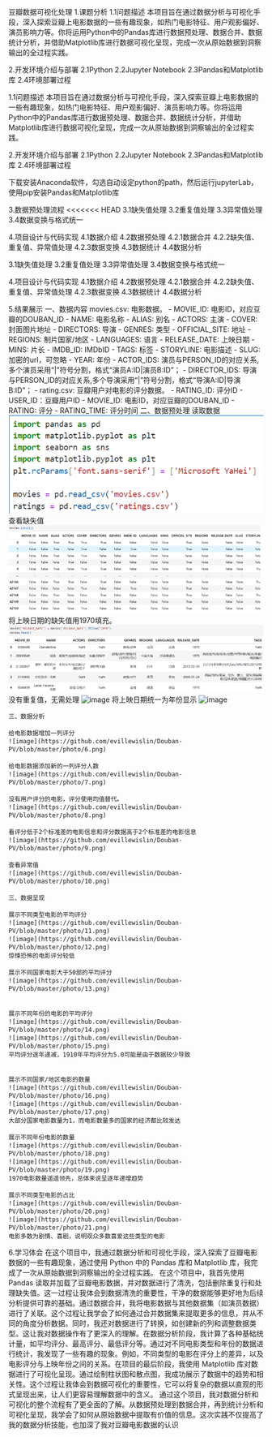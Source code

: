 豆瓣数据可视化处理
1.课题分析
    1.1问题描述
    本项目旨在通过数据分析与可视化手段，深入探索豆瓣上电影数据的一些有趣现象，如热门电影特征、用户观影偏好、演员影响力等。你将运用Python中的Pandas库进行数据预处理、数据合并、数据统计分析，并借助Matplotlib库进行数据可视化呈现，完成一次从原始数据到洞察输出的全过程实践。

2.开发环境介绍与部署
    2.1Python
    2.2Jupyter Notebook
    2.3Pandas和Matplotlib库
    2.4环境部署过程

  1.1问题描述
  本项目旨在通过数据分析与可视化手段，深入探索豆瓣上电影数据的一些有趣现象，如热门电影特征、用户观影偏好、演员影响力等。你将运用Python中的Pandas库进行数据预处理、数据合并、数据统计分析，并借助Matplotlib库进行数据可视化呈现，完成一次从原始数据到洞察输出的全过程实践。

2.开发环境介绍与部署
  2.1Python
  2.2Jupyter Notebook
  2.3Pandas和Matplotlib库
  2.4环境部署过程


下载安装Anaconda软件，勾选自动设定python的path，然后运行jupyterLab，使用pip安装Pandas和Matplotlib库

3.数据预处理流程
<<<<<<< HEAD
    3.1缺失值处理
    3.2重复值处理
    3.3异常值处理
    3.4数据变换与格式统一

4.项目设计与代码实现
    4.1数据介绍
    4.2数据预处理
    4.2.1数据合并
    4.2.2缺失值、重复值、异常值处理
    4.2.3数据变换
    4.3数据统计
    4.4数据分析

  3.1缺失值处理
  3.2重复值处理
  3.3异常值处理
  3.4数据变换与格式统一

4.项目设计与代码实现
  4.1数据介绍
  4.2数据预处理
  4.2.1数据合并
  4.2.2缺失值、重复值、异常值处理
  4.2.3数据变换
  4.3数据统计
  4.4数据分析

5.结果展示
    一、数据内容
    movies.csv: 电影数据。
    - MOVIE_ID: 电影ID，对应豆瓣的DOUBAN_ID
    - NAME: 电影名称
    - ALIAS: 别名
    - ACTORS: 主演
    - COVER: 封面图片地址
    - DIRECTORS: 导演
    - GENRES: 类型
    - OFFICIAL_SITE: 地址
    - REGIONS: 制片国家/地区
    - LANGUAGES: 语言
    - RELEASE_DATE: 上映日期
    - MINS: 片长
    - IMDB_ID: IMDbID
    - TAGS: 标签
    - STORYLINE: 电影描述
    - SLUG: 加密的url，可忽略
    - YEAR: 年份
    - ACTOR_IDS: 演员与PERSON_ID的对应关系,多个演员采用“\|”符号分割，格式“演员A:ID\|演员B:ID”；
    - DIRECTOR_IDS: 导演与PERSON_ID的对应关系,多个导演采用“\|”符号分割，格式“导演A:ID\|导演B:ID”；
    - rating.csv: 豆瓣用户对电影的评分数据。
    - RATING_ID: 评分ID
    - USER_ID：豆瓣用户ID
    - MOVIE_ID: 电影ID，对应豆瓣的DOUBAN_ID
    - RATING: 评分
    - RATING_TIME: 评分时间
    二、数据预处理
    读取数据
    ![image](https://github.com/evillewislin/Douban-PV/blob/master/photo/1.png)
    查看缺失值
    ![image](https://github.com/evillewislin/Douban-PV/blob/master/photo/2.png)
    将上映日期的缺失值用1970填充。
    ![image](https://github.com/evillewislin/Douban-PV/blob/master/photo/3.png)
    没有重复值，无需处理
    ![image](https://github.com/evillewislin/Douban-PV/blob/master/photo/png)
    将上映日期统一为年份显示
    ![image](https://github.com/evillewislin/Douban-PV/blob/master/photo/.png)

    三、数据分析

    给电影数据增加一列评分
    ![image](https://github.com/evillewislin/Douban-PV/blob/master/photo/6.png)

    给电影数据添加新的一列评分人数
    ![image](https://github.com/evillewislin/Douban-PV/blob/master/photo/7.png)

    没有用户评分的电影，评分使用均值替代。
    ![image](https://github.com/evillewislin/Douban-PV/blob/master/photo/8.png)

    看评分低于2个标准差的电影信息和评分数据高于2个标准差的电影信息
    ![image](https://github.com/evillewislin/Douban-PV/blob/master/photo/9.png)

    查看异常值
    ![image](https://github.com/evillewislin/Douban-PV/blob/master/photo/10.png)

    三、数据呈现

    展示不同类型电影的平均评分
    ![image](https://github.com/evillewislin/Douban-PV/blob/master/photo/11.png)
    ![image](https://github.com/evillewislin/Douban-PV/blob/master/photo/12.png)
    惊悚恐怖的电影评分较低

    展示不同国家电影大于50部的平均评分
    ![image](https://github.com/evillewislin/Douban-PV/blob/master/photo/13.png)


    展示不同年份的电影的平均评分
    ![image](https://github.com/evillewislin/Douban-PV/blob/master/photo/14.png)
    ![image](https://github.com/evillewislin/Douban-PV/blob/master/photo/15.png)
    平均评分逐年递减，1910年平均评分为5.0可能是由于数据较少导致


    展示不同国家/地区电影的数量
    ![image](https://github.com/evillewislin/Douban-PV/blob/master/photo/16.png)
    ![image](https://github.com/evillewislin/Douban-PV/blob/master/photo/17.png)
    大部分国家电影数量为1，而电影数量多的国家的经济都比较发达
    
    展示不同年份电影的数量
    ![image](https://github.com/evillewislin/Douban-PV/blob/master/photo/18.png)
    ![image](https://github.com/evillewislin/Douban-PV/blob/master/photo/19.png)
    1970电影数量遥遥领先，总体来说呈逐年递增趋势

    展示不同类型电影的占比
    ![image](https://github.com/evillewislin/Douban-PV/blob/master/photo/20.png)
    ![image](https://github.com/evillewislin/Douban-PV/blob/master/photo/21.png)
    电影多数为剧情、喜剧，说明观众多数喜爱这些类型的电影

6.学习体会
在这个项目中，我通过数据分析和可视化手段，深入探索了豆瓣电影数据的一些有趣现象，通过使用 Python 中的 Pandas 库和 Matplotlib 库，我完成了一次从原始数据到洞察输出的全过程实践。
在这个项目中，我首先使用 Pandas 读取并加载了豆瓣电影数据，并对数据进行了清洗，包括删除重复行和处理缺失值。这一过程让我体会到数据清洗的重要性，干净的数据能够更好地为后续分析提供可靠的基础。通过数据合并，我将电影数据与其他数据集（如演员数据）进行了关联。这个过程让我学会了如何通过合并数据集来提取更多的信息，并从不同的角度分析数据。同时，我还对数据进行了转换，如创建新的列和调整数据类型。这让我对数据操作有了更深入的理解。在数据分析阶段，我计算了各种基础统计量，如平均评分、最高评分、最低评分等。通过对不同电影类型和年份的数据进行统计，我发现了一些有趣的现象。例如，不同类型的电影在评分上的差异，以及电影评分与上映年份之间的关系。在项目的最后阶段，我使用 Matplotlib 库对数据进行了可视化呈现。通过绘制柱状图和散点图，我成功展示了数据中的趋势和相关性。这个过程让我体会到数据可视化的重要性，它可以将复杂的数据以直观的形式呈现出来，让人们更容易理解数据中的含义。
通过这个项目，我对数据分析和可视化的整个流程有了更全面的了解。从数据预处理到数据合并，再到统计分析和可视化呈现，我学会了如何从原始数据中提取有价值的信息。这次实践不仅提高了我的数据分析技能，也加深了我对豆瓣电影数据的认识




